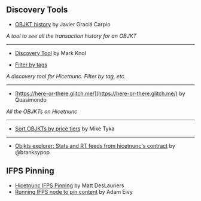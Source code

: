 ## Discovery Tools

* [OBJKT history](https://www.hicetnunc.xyz/objkt/25459) by Javier Graciá Carpio

_A tool to see all the transaction history for an OBJKT_

***

* [Discovery Tool](https://projects.stroep.nl/hicetnunc/#discover) by Mark Knol

* [Filter by tags](https://projects.stroep.nl/hicetnunc/#tags)

_A discovery tool for Hicetnunc. Filter by tag, etc._

***

* [https://here-or-there.glitch.me/](https://here-or-there.glitch.me/) by Quasimondo

_All the OBJKTs on Hicetnunc_

***
* [Sort OBJKTs by price tiers](https://hicetnunc.miketyka.com) by Mike Tyka

***

* [Objkts explorer: Stats and RT feeds from hicetnunc's contract](https://objkts.xyz/) by @branksypop

## IFPS Pinning

* [Hicetnunc IFPS Pinning](https://gist.github.com/mattdesl/47f4ea12ea131eed8401bdacf95a1f47) by Matt DesLauriers
* [Running IFPS node to pin content](https://twitter.com/antic/status/1374417104489697283?s=20) by Adam Eivy
